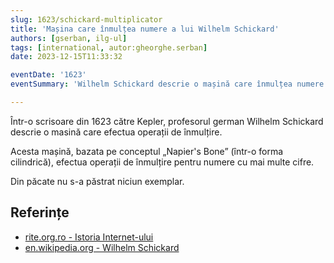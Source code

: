 ```yaml
---
slug: 1623/schickard-multiplicator
title: 'Mașina care înmulțea numere a lui Wilhelm Schickard'
authors: [gserban, ilg-ul]
tags: [international, autor:gheorghe.serban]
date: 2023-12-15T11:33:32

eventDate: '1623'
eventSummary: 'Wilhelm Schickard descrie o mașină care înmulțea numere cu mai multe cifre'

---
```


Într-o scrisoare din 1623 către Kepler, profesorul german Wilhelm Schickard descrie o masină care efectua operații de înmulțire.

<!-- truncate -->

Acesta mașină, bazata pe conceptul „Napier's Bone” (într-o forma cilindrică), efectua operații de înmulțire pentru numere cu mai multe cifre.

Din păcate nu s-a păstrat niciun exemplar.

## Referințe

- [rite.org.ro - Istoria Internet-ului](https://rite.org.ro/istoria-internetului/)
- [en.wikipedia.org - Wilhelm Schickard](https://en.wikipedia.org/wiki/Wilhelm_Schickard)
